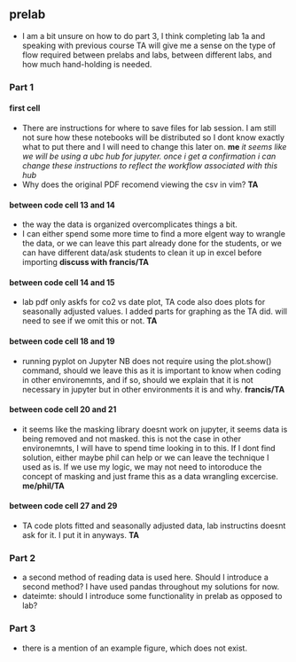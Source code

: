 ## prelab
- I am a bit unsure on how to do part 3, I think completing lab 1a and speaking with previous course TA will give me a sense on the type of flow required between prelabs and labs, between different labs, and how much hand-holding is needed.

### Part 1
#### first cell
 - There are instructions for where to save files for lab session. I am still not sure how these notebooks will be distributed so I dont know exactly what to put there and I will need to change this later on. **me** *it seems like we will be using a ubc hub for jupyter. once i get a confirmation i can change these instructions to reflect the workflow associated with this hub*
 - Why does the original PDF recomend viewing the csv in vim? **TA**
 
#### between code cell 13 and 14
 - the way the data is organized overcomplicates things a bit.
  - I can either spend some more time to find a more elgent way to wrangle the data, or we can leave this part already done for the students, or we can have different data/ask students to clean it up in excel before importing **discuss with francis/TA**
  
#### between code cell 14 and 15
- lab pdf only askfs for co2 vs date plot, TA code also does plots for seasonally adjusted values. I added parts for graphing as the TA did. will need to see if we omit this or not. **TA**  

#### between code cell 18 and 19
- running pyplot on Jupyter NB does not require using the plot.show() command, should we leave this as it is important to know when coding in other environemnts, and if so, should we explain that it is not necessary in jupyter but in other environments it is and why. **francis/TA**

#### between code cell 20 and 21
- it seems like the masking library doesnt work on jupyter, it seems data is being removed and not masked. this is not the case in other environemnts, I will have to spend time looking in to this. If I dont find solution, either maybe phil can help or we can leave the technique I used as is. If we use my logic, we may not need to intoroduce the concept of masking and just frame this as a data wrangling excercise. **me/phil/TA**

#### between code cell 27 and 29
- TA code plots fitted and seasonally adjusted data, lab instructins doesnt ask for it. I put it in anyways. **TA**

### Part 2
- a second method of reading data is used here. Should I introduce a second method? I have used pandas throughout my solutions for now.
- dateimte: should I introduce some functionality in prelab as opposed to lab?

### Part 3
- there is a mention of an example figure, which does not exist.


```python

```
